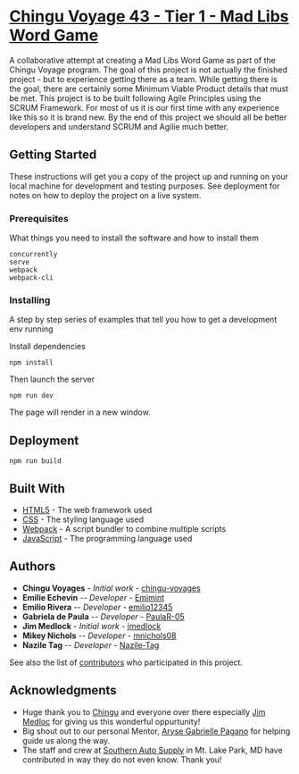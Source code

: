 # [Chingu Voyage 43 - Tier 1 - Mad Libs Word Game](https://github.com/chingu-voyages/v43-tier1-team-09)

A collaborative attempt at creating a Mad Libs Word Game as part of the Chingu Voyage program. The goal of this project is not actually the finished project - but to experience getting there as a team. While getting there is the goal, there are certainly some Minimum Viable Product details that must be met. This project is to be built following Agile Principles using the SCRUM Framework. For most of us it is our first time with any experience like this so it is brand new. By the end of this project we should all be better developers and understand SCRUM and Agilie much better.

## Getting Started

These instructions will get you a copy of the project up and running on your local machine for development and testing purposes. See deployment for notes on how to deploy the project on a live system.

### Prerequisites

What things you need to install the software and how to install them

```
concurrently
serve
webpack
webpack-cli
```

### Installing

A step by step series of examples that tell you how to get a development env running

Install dependencies

```
npm install
```

Then launch the server

```
npm run dev
```

The page will render in a new window.

## Deployment

```
npm run build
```

## Built With

* [HTML5](https://developer.mozilla.org/en-US/docs/Glossary/HTML5) - The web framework used
* [CSS](https://developer.mozilla.org/en-US/docs/Glossary/css) - The styling language used
* [Webpack](https://webpack.js.org/) - A script bundler to combine multiple scripts
* [JavaScript](https://developer.mozilla.org/en-US/docs/Web/JavaScript) - The programming language used

## Authors

* **Chingu Voyages** - *Initial work* - [chingu-voyages](https://github.com/chingu-voyages)
* **Emilie Echevin** -- *Developer* - [Emimint](https://github.com/Emimint)
* **Emilio Rivera** -- *Developer* - [emilio12345](https://github.com/emilio12345) 
* **Gabriela de Paula** -- *Developer* - [PaulaR-05](https://github.com/PaulaR-05) 
* **Jim Medlock** - *Initial work* - [jmedlock](https://github.com/jdmedlock)
* **Mikey Nichols** -- *Developer* - [mnichols08](https://github.com/mnichols08)
* **Nazile Tag** -- *Developer* - [Nazile-Tag](https://github.com/Nazile-Tag) 

See also the list of [contributors](/CONTRIBUTORS.md) who participated in this project. 

## Acknowledgments

* Huge thank you to [Chingu](https://www.chingu.io/) and everyone over there especially [Jim Medloc](https://github.com/jdmedlock) for giving us this wonderful oppurtunity! 
* Big shout out to our personal Mentor,  [Aryse Gabrielle Pagano](https://github.com/medic1111) for helping guide us along the way.
* The staff and crew at [Southern Auto Supply](https://www.napaonline.com/en/md/oakland/store/804877) in Mt. Lake Park, MD have contributed in way they do not even know. Thank you!
